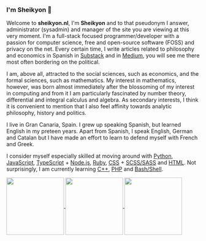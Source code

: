 ### I'm Sheikyon 👋

Welcome to **sheikyon.nl**, I'm **Sheikyon** and to that pseudonym I answer, administrator (sysadmin) and manager of the site you are viewing at this very moment. I'm a full-stack focused programmer/developer with a passion for computer science, free and open-source software (FOSS) and privacy on the net. Every certain time, I write articles related to philosophy and economics in Spanish in [Substack](https://sheikyon.substack.com) and in [Medium](https://sheikyon.medium.com), you will see me there most often bordering on the political.

I am, above all, attracted to the social sciences, such as economics, and the formal sciences, such as mathematics. My interest in mathematics, however, was born almost immediately after the blossoming of my interest in computing and from it I am particularly fascinated by number theory, differential and integral calculus and algebra. As secondary interests, I think it is convenient to mention that I also feel affinity towards analytic philosophy, history and politics.

I live in Gran Canaria, Spain. I grew up speaking Spanish, but learned English in my preteen years. Apart from Spanish, I speak English, German and Catalan but I have made an effort to learn to defend myself with French and Greek.

I consider myself especially skilled at moving around with [Python](https://www.python.org/), [JavaScript](https://developer.mozilla.org/en-US/docs/Web/JavaScript), [TypeScript](https://www.typescriptlang.org/) + [Node.js](https://nodejs.org/en/), [Ruby](https://www.ruby-lang.org/en/), [CSS](https://developer.mozilla.org/en/docs/Web/CSS/:lang) + [SCSS/SASS](https://sass-lang.com/) and [HTML](https://developer.mozilla.org/es/docs/Web/HTML). Not surprisingly, I am currently learning [C++](https://en.wikipedia.org/wiki/C%2B%2B), [PHP](https://www.php.net/) and [Bash/Shell](https://www.gnu.org/software/bash/manual/html_node/What-is-Bash_003f.html).

  <a href="https://github.com/Sheikyon">
    <img align="center"
         height="150em"
         src="https://github-readme-stats.vercel.app/api/top-langs?username=Sheikyon&show_icons=true&include_all_commits=true&count_private=true&theme=apprentice&hide_border=true&bg_color=0D1117&layout=compact"
    />

  <a href="https://github.com/Sheikyon">
    <img align="center"
         height="150em"
         src="https://github-readme-streak-stats.herokuapp.com/?user=Sheikyon&theme=black-ice&hide_border=true&stroke=0000&background=0D1117&ring=e05397&fire=e05397&currStreakLabel=e05397" />
  </a>

  <a href="https://github.com/Sheikyon">
    <img align="center"
         height="150em"
         src="https://github-readme-streak-stats.herokuapp.com/?user=Sheikyon&theme=black-ice&hide_border=true&stroke=0000&background=0D1117&ring=e05397&fire=e05397&currStreakLabel=e05397" />
  </a>

